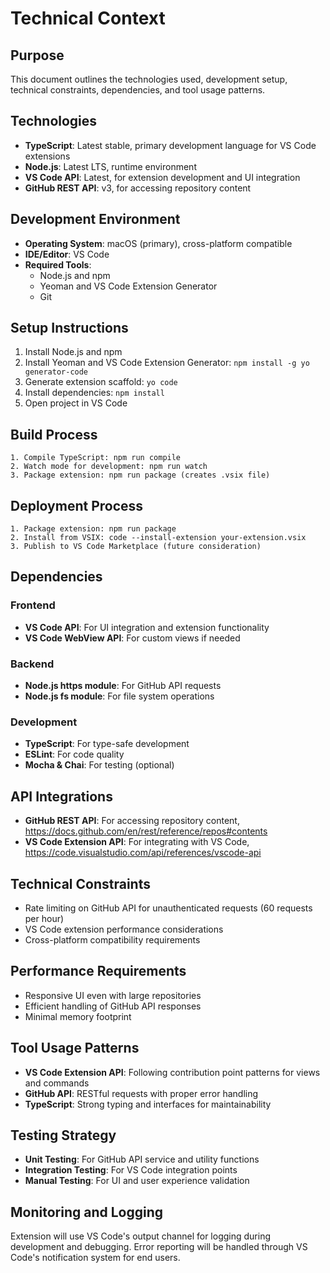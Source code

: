 # Technical Context

## Purpose

This document outlines the technologies used, development setup, technical constraints, dependencies, and tool usage patterns.

## Technologies

- **TypeScript**: Latest stable, primary development language for VS Code extensions
- **Node.js**: Latest LTS, runtime environment
- **VS Code API**: Latest, for extension development and UI integration
- **GitHub REST API**: v3, for accessing repository content

## Development Environment

- **Operating System**: macOS (primary), cross-platform compatible
- **IDE/Editor**: VS Code
- **Required Tools**:
  - Node.js and npm
  - Yeoman and VS Code Extension Generator
  - Git

## Setup Instructions

1. Install Node.js and npm
2. Install Yeoman and VS Code Extension Generator: `npm install -g yo generator-code`
3. Generate extension scaffold: `yo code`
4. Install dependencies: `npm install`
5. Open project in VS Code

## Build Process

```
1. Compile TypeScript: npm run compile
2. Watch mode for development: npm run watch
3. Package extension: npm run package (creates .vsix file)
```

## Deployment Process

```
1. Package extension: npm run package
2. Install from VSIX: code --install-extension your-extension.vsix
3. Publish to VS Code Marketplace (future consideration)
```

## Dependencies

### Frontend

- **VS Code API**: For UI integration and extension functionality
- **VS Code WebView API**: For custom views if needed

### Backend

- **Node.js https module**: For GitHub API requests
- **Node.js fs module**: For file system operations

### Development

- **TypeScript**: For type-safe development
- **ESLint**: For code quality
- **Mocha & Chai**: For testing (optional)

## API Integrations

- **GitHub REST API**: For accessing repository content, <https://docs.github.com/en/rest/reference/repos#contents>
- **VS Code Extension API**: For integrating with VS Code, <https://code.visualstudio.com/api/references/vscode-api>

## Technical Constraints

- Rate limiting on GitHub API for unauthenticated requests (60 requests per hour)
- VS Code extension performance considerations
- Cross-platform compatibility requirements

## Performance Requirements

- Responsive UI even with large repositories
- Efficient handling of GitHub API responses
- Minimal memory footprint

## Tool Usage Patterns

- **VS Code Extension API**: Following contribution point patterns for views and commands
- **GitHub API**: RESTful requests with proper error handling
- **TypeScript**: Strong typing and interfaces for maintainability

## Testing Strategy

- **Unit Testing**: For GitHub API service and utility functions
- **Integration Testing**: For VS Code integration points
- **Manual Testing**: For UI and user experience validation

## Monitoring and Logging

Extension will use VS Code's output channel for logging during development and debugging. Error reporting will be handled through VS Code's notification system for end users.
